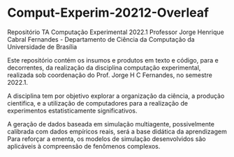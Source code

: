 # Comput-Experim-20212-Overleaf

Repositório TA Computação Experimental 2022.1 Professor Jorge Henrique Cabral Fernandes - Departamento de Ciência da Computação da Universidade de Brasília

Este repositório contém os insumos e produtos em texto e código, para e decorrentes, da realização da disciplina computação experimental, realizada sob coordenação do Prof. Jorge H C Fernandes, no semestre 2022.1.

A disciplina tem por objetivo explorar a organização da ciência, a produção cientifica, e a utilização de computadores para a realização de experimentos estatisticamente significativos.

A geração de dados baseada em simulação multiagente, possivelmente calibrada com dados empíricos reais, será a base didática da aprendizagem Para reforçar a ementa, os modelos de simulação desenvolvidos são aplicáveis à compreensão de fenômenos complexos.
